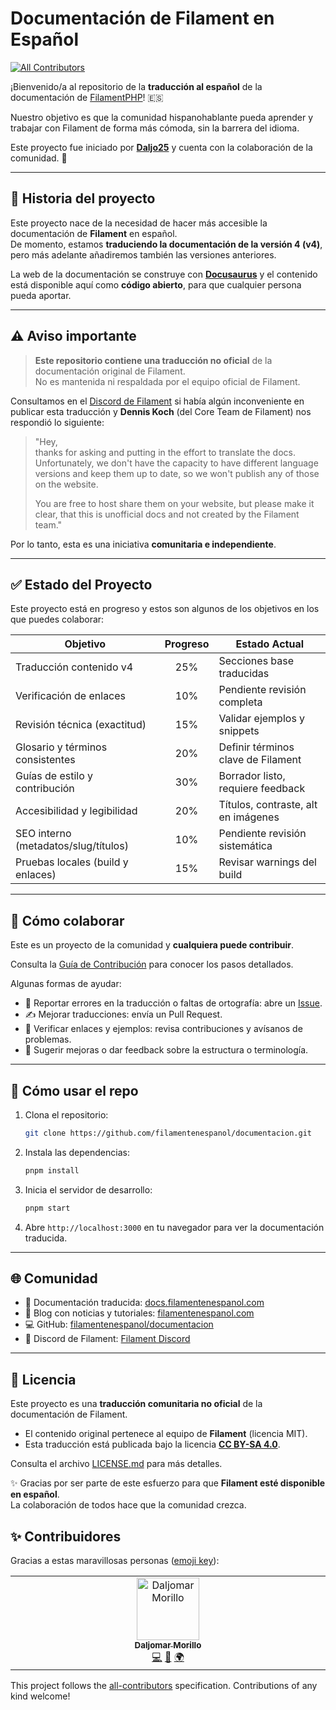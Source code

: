 # Documentación de Filament en Español
<!-- ALL-CONTRIBUTORS-BADGE:START - Do not remove or modify this section -->
[![All Contributors](https://img.shields.io/badge/all_contributors-1-orange.svg?style=flat-square)](#contributors-)
<!-- ALL-CONTRIBUTORS-BADGE:END -->

¡Bienvenido/a al repositorio de la **traducción al español** de la documentación de [FilamentPHP](https://filamentphp.com/)! 🇪🇸  

Nuestro objetivo es que la comunidad hispanohablante pueda aprender y trabajar con Filament de forma más cómoda, sin la barrera del idioma.  

Este proyecto fue iniciado por **[Daljo25](https://github.com/daljo25)** y cuenta con la colaboración de la comunidad. 🙌

---

## 📖 Historia del proyecto

Este proyecto nace de la necesidad de hacer más accesible la documentación de **Filament** en español.  
De momento, estamos **traduciendo la documentación de la versión 4 (v4)**, pero más adelante añadiremos también las versiones anteriores.

La web de la documentación se construye con **[Docusaurus](https://docusaurus.io/)** y el contenido está disponible aquí como **código abierto**, para que cualquier persona pueda aportar.

---

## ⚠️ Aviso importante

> **Este repositorio contiene una traducción no oficial** de la documentación original de Filament.  
> No es mantenida ni respaldada por el equipo oficial de Filament.  

Consultamos en el [Discord de Filament](https://discord.gg/filament) si había algún inconveniente en publicar esta traducción y **Dennis Koch** (del Core Team de Filament) nos respondió lo siguiente:

> "Hey,  
> thanks for asking and putting in the effort to translate the docs. Unfortunately, we don't have the capacity to have different language versions and keep them up to date, so we won't publish any of those on the website.  
>   
> You are free to host share them on your website, but please make it clear, that this is unofficial docs and not created by the Filament team."

Por lo tanto, esta es una iniciativa **comunitaria e independiente**.

---

## ✅ Estado del Proyecto

Este proyecto está en progreso y estos son algunos de los objetivos en los que puedes colaborar:

| Objetivo                              | Progreso | Estado Actual                         |
|---------------------------------------|:--------:|---------------------------------------|
| Traducción contenido v4               |   25%    | Secciones base traducidas             |
| Verificación de enlaces               |   10%    | Pendiente revisión completa           |
| Revisión técnica (exactitud)          |   15%    | Validar ejemplos y snippets           |
| Glosario y términos consistentes      |   20%    | Definir términos clave de Filament    |
| Guías de estilo y contribución        |   30%    | Borrador listo, requiere feedback     |
| Accesibilidad y legibilidad           |   20%    | Títulos, contraste, alt en imágenes   |
| SEO interno (metadatos/slug/títulos)  |   10%    | Pendiente revisión sistemática        |
| Pruebas locales (build y enlaces)     |   15%    | Revisar warnings del build            |

---

## 🤝 Cómo colaborar

Este es un proyecto de la comunidad y **cualquiera puede contribuir**.  

Consulta la [Guía de Contribución](./CONTRIBUTING.md) para conocer los pasos detallados.  

Algunas formas de ayudar:
- 🐛 Reportar errores en la traducción o faltas de ortografía: abre un [Issue](https://github.com/filamentenespanol/documentacion/issues).
- ✍️ Mejorar traducciones: envía un Pull Request.
- 🔗 Verificar enlaces y ejemplos: revisa contribuciones y avísanos de problemas.
- 💬 Sugerir mejoras o dar feedback sobre la estructura o terminología.

---

## 🚀 Cómo usar el repo

1. Clona el repositorio:
   ```bash
   git clone https://github.com/filamentenespanol/documentacion.git
   ```
2. Instala las dependencias:
   ```bash
   pnpm install
   ```
3. Inicia el servidor de desarrollo:
   ```bash
   pnpm start
   ```
4. Abre `http://localhost:3000` en tu navegador para ver la documentación traducida.

---

## 🌐 Comunidad

- 📖 Documentación traducida: [docs.filamentenespanol.com](https://docs.filamentenespanol.com)  
- 📰 Blog con noticias y tutoriales: [filamentenespanol.com](https://filamentenespanol.com)  
- 💻 GitHub: [filamentenespanol/documentacion](https://github.com/filamentenespanol/documentacion)  
- 💬 Discord de Filament: [Filament Discord](https://discord.gg/filament)  

---

## 📜 Licencia

Este proyecto es una **traducción comunitaria no oficial** de la documentación de Filament.  

- El contenido original pertenece al equipo de **Filament** (licencia MIT).  
- Esta traducción está publicada bajo la licencia **[CC BY-SA 4.0](./LICENSE.md)**.  

Consulta el archivo [LICENSE.md](./LICENSE.md) para más detalles.

✨ Gracias por ser parte de este esfuerzo para que **Filament esté disponible en español**.  
La colaboración de todos hace que la comunidad crezca.

## ✨ Contribuidores

Gracias a estas maravillosas personas ([emoji key](https://allcontributors.org/docs/en/emoji-key)):

<!-- ALL-CONTRIBUTORS-LIST:START - Do not remove or modify this section -->
<!-- prettier-ignore-start -->
<!-- markdownlint-disable -->
<table>
  <tbody>
    <tr>
      <td align="center" valign="top" width="14.28%"><a href="https://github.com/daljo25"><img src="https://avatars.githubusercontent.com/u/7244602?v=4?s=100" width="100px;" alt="Daljomar Morillo"/><br /><sub><b>Daljomar Morillo</b></sub></a><br /><a href="https://github.com/filamentenespanol/documentacion/commits?author=daljo25" title="Code">💻</a> <a href="https://github.com/filamentenespanol/documentacion/commits?author=daljo25" title="Documentation">📖</a> <a href="#translation-daljo25" title="Translation">🌍</a></td>
    </tr>
  </tbody>
</table>

<!-- markdownlint-restore -->
<!-- prettier-ignore-end -->

<!-- ALL-CONTRIBUTORS-LIST:END -->

This project follows the [all-contributors](https://github.com/all-contributors/all-contributors) specification. Contributions of any kind welcome!